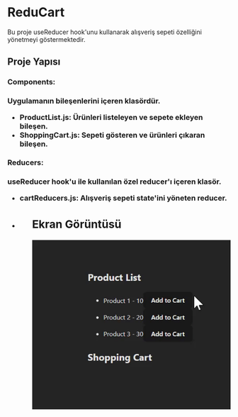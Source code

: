 <h1> ReduCart</h1>

Bu proje useReducer hook'unu kullanarak alışveriş sepeti özelliğini yönetmeyi göstermektedir.

<h2> Proje Yapısı </h2>

<h3>Components: <h3> Uygulamanın bileşenlerini içeren klasördür.
<ul>
<li>
<b>ProductList.js: </b> Ürünleri listeleyen ve sepete ekleyen bileşen.
</li>
<li><b>ShoppingCart.js: </b>Sepeti gösteren ve ürünleri çıkaran bileşen.</li>
</ul>

<h3>Reducers: <h3> useReducer hook'u ile kullanılan özel reducer'ı içeren klasör.
<ul>
<li><b>cartReducers.js:</b> Alışveriş sepeti state'ini yöneten reducer.<li>
<ul>

<h2>Ekran Görüntüsü</h2>

![](./src/reducart.gif)
